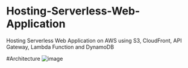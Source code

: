 # Hosting-Serverless-Web-Application
Hosting Serverless Web Application on AWS using S3, CloudFront, API Gateway, Lambda Function and DynamoDB

#Architecture
![image](https://github.com/anuragingle01/Hosting-Serverless-Web-Application/assets/110114526/a251464c-1dc1-48aa-80d8-b45ca8315499)
